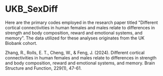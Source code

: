 # UKB_SexDiff
Here are the primary codes employed in the research paper titled "Different cortical connectivities in human females and males relate to differences in strength and body composition, reward and emotional systems, and memory". The data utilized for these analyses originates from the UK Biobank cohort.

Zhang, R., Rolls, E. T., Cheng, W., & Feng, J. (2024). Different cortical connectivities in human females and males relate to differences in strength and body composition, reward and emotional systems, and memory. Brain Structure and Function, 229(1), 47-61.
